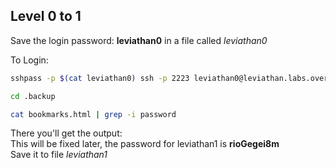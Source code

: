 ## Level 0 to 1

Save the login password: **leviathan0** in a file called  *leviathan0*

To Login:
```bash
sshpass -p $(cat leviathan0) ssh -p 2223 leviathan0@leviathan.labs.overthewire.org
```
```bash
cd .backup
```
```bash
cat bookmarks.html | grep -i password
```
There you'll get the output:\
This will be fixed later, the password for leviathan1 is **rioGegei8m**\
Save it to file *leviathan1*